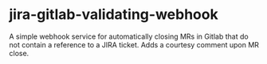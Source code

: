 # jira-gitlab-validating-webhook

A simple webhook service for automatically closing MRs in Gitlab that do not contain a reference to a JIRA ticket. Adds a courtesy comment upon MR close.
